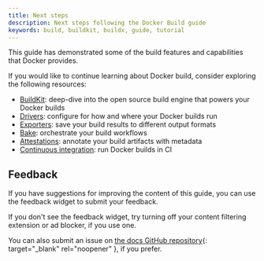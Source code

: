 ```yaml
---
title: Next steps
description: Next steps following the Docker Build guide
keywords: build, buildkit, buildx, guide, tutorial
---
```


This guide has demonstrated some of the build features and capabilities
that Docker provides.

If you would like to continue learning about Docker build, consider exploring
the following resources:

- [BuildKit](../buildkit/index.md): deep-dive into the open source build engine
  that powers your Docker builds
- [Drivers](../drivers/index.md): configure for how and where your Docker builds
  run
- [Exporters](../exporters/index.md): save your build results to different
  output formats
- [Bake](../bake/index.md): orchestrate your build workflows
- [Attestations](../attestations/index.md): annotate your build artifacts with
  metadata
- [Continuous integration](../ci/index.md): run Docker builds in CI

## Feedback

If you have suggestions for improving the content of this guide, you can use the
feedback widget to submit your feedback.

If you don't see the feedback widget, try turning off your content filtering
extension or ad blocker, if you use one.

You can also submit an issue on
[the docs GitHub repository](https://github.com/docker/docs/issues/new){: target="_blank" rel="noopener" },
if you prefer.
